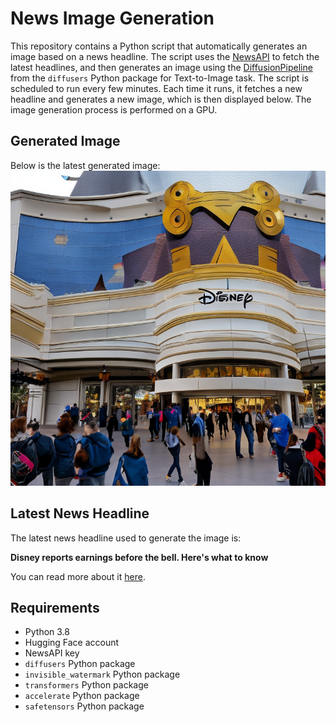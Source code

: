 # News Image Generation
This repository contains a Python script that automatically generates an image based on a news headline. The script uses the [NewsAPI](https://newsapi.org/) to fetch the latest headlines, and then generates an image using the [DiffusionPipeline](https://github.com/huggingface/diffusers) from the `diffusers` Python package for Text-to-Image task.
The script is scheduled to run every few minutes. Each time it runs, it fetches a new headline and generates a new image, which is then displayed below. The image generation process is performed on a GPU.

## Generated Image
Below is the latest generated image:
![Generated Image](image.png)

## Latest News Headline
The latest news headline used to generate the image is:

**Disney reports earnings before the bell. Here's what to know**

You can read more about it [here](https://news.google.com/rss/articles/CBMie0FVX3lxTFAwQjRQdFJxc2FWTjBiVFd2NHJuSGtyYlRGbDMwYUhLV2U5cW9sSVVqN3BUVHpfMkJ6NTl2blNHSjZjYVlXNkVYVC1FRTd5WVJNM3I2emg1LXF4RzM3NWFRSFpYLS1MaUp4NkpmekxFbUNaMExjYUFJcFh2Z9IBgAFBVV95cUxNTnVfZ2F4TXE0cnZvZkUtaDNDdzNucVFzWWZBWEpRUG85TUxyZ0VxMWk3cWNVb25lTEJuVmhlTFNfSmZJQi1Vejk2dXRDMzRaenZ2elItQlNSSHBZNUEzeG10UUlxMC1lX0pqTGg2c0JxOEdlZ0FreHdoN1JfWXJUQg?oc=5).

## Requirements
- Python 3.8
- Hugging Face account
- NewsAPI key
- `diffusers` Python package
- `invisible_watermark` Python package
- `transformers` Python package
- `accelerate` Python package
- `safetensors` Python package
